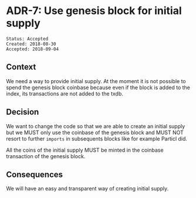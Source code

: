 # ADR-7: Use genesis block for initial supply
```
Status: Accepted
Created: 2018-08-30
Accepted: 2018-09-04
```
## Context
We need a way to provide initial supply. At the moment it is not possible to spend the genesis block coinbase because
even if the block is added to the index, its transactions are not added to the txdb.

## Decision
We want to change the code so that we are able to create an initial supply but we MUST only use the coinbase of the
genesis block and MUST NOT resort to further `imports` in subsequents blocks like for example Particl did.

All the coins of the initial supply MUST be minted in the coinbase transaction of the genesis block.

## Consequences
We will have an easy and transparent way of creating initial supply.
